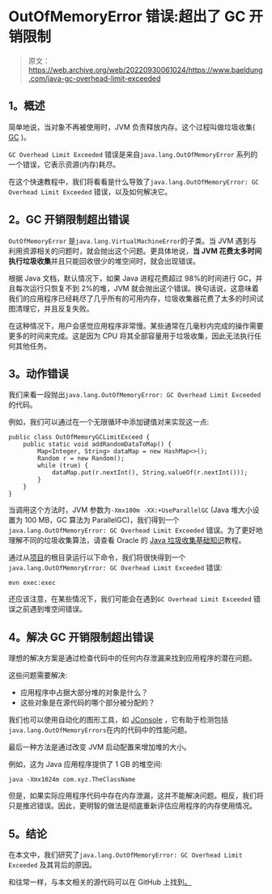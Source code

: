 # OutOfMemoryError 错误:超出了 GC 开销限制

> 原文：<https://web.archive.org/web/20220930061024/https://www.baeldung.com/java-gc-overhead-limit-exceeded>

## **1。概述**

简单地说，当对象不再被使用时，JVM 负责释放内存。这个过程叫做垃圾收集( [GC](/web/20220921234532/https://www.baeldung.com/jvm-garbage-collectors) )。

`GC Overhead Limit Exceeded` 错误是来自`java.lang.OutOfMemoryError` 系列的一个错误，它表示资源(内存)耗尽。

在这个快速教程中，我们将看看是什么导致了`java.lang.OutOfMemoryError: GC Overhead Limit Exceeded` 错误，以及如何解决它。

## **2。GC 开销限制超出错误**

`OutOfMemoryError` 是`java.lang.VirtualMachineError`的子类。当 JVM 遇到与利用资源相关的问题时，就会抛出这个问题。更具体地说，**当 JVM 花费太多时间执行垃圾收集**并且只能回收很少的堆空间时，就会出现错误。

根据 Java 文档，默认情况下，如果 Java 进程花费超过 98%的时间进行 GC，并且每次运行只恢复不到 2%的堆，JVM 就会抛出这个错误。换句话说，这意味着我们的应用程序已经耗尽了几乎所有的可用内存，垃圾收集器花费了太多的时间试图清理它，并且反复失败。

在这种情况下，用户会感觉应用程序非常慢。某些通常在几毫秒内完成的操作需要更多的时间来完成。这是因为 CPU 将其全部容量用于垃圾收集，因此无法执行任何其他任务。

## **3。动作错误**

我们来看一段抛出`java.lang.OutOfMemoryError: GC Overhead Limit Exceeded`的代码。

例如，我们可以通过在一个无限循环中添加键值对来实现这一点:

```
public class OutOfMemoryGCLimitExceed {
    public static void addRandomDataToMap() {
        Map<Integer, String> dataMap = new HashMap<>();
        Random r = new Random();
        while (true) {
            dataMap.put(r.nextInt(), String.valueOf(r.nextInt()));
        }
    }
}
```

当调用这个方法时，JVM 参数为`-Xmx100m -XX:+UseParallelGC` (Java 堆大小设置为 100 MB，GC 算法为 ParallelGC)，我们得到一个`java.lang.OutOfMemoryError: GC Overhead Limit Exceeded` 错误。为了更好地理解不同的垃圾收集算法，请查看 Oracle 的 [Java 垃圾收集基础知识](https://web.archive.org/web/20220921234532/http://www.oracle.com/webfolder/technetwork/tutorials/obe/java/gc01/index.html)教程。

通过从[项目](https://web.archive.org/web/20220921234532/https://github.com/eugenp/tutorials/tree/master/core-java-modules)的根目录运行以下命令，我们将很快得到一个`java.lang.OutOfMemoryError: GC Overhead Limit Exceeded` 错误:

```
mvn exec:exec
```

还应该注意，在某些情况下，我们可能会在遇到`GC Overhead Limit Exceeded` 错误之前遇到堆空间错误。

## **4。解决 GC 开销限制超出错误**

理想的解决方案是通过检查代码中的任何内存泄漏来找到应用程序的潜在问题。

这些问题需要解决:

*   应用程序中占据大部分堆的对象是什么？
*   这些对象是在源代码的哪个部分被分配的？

我们也可以使用自动化的图形工具，如 [JConsole](https://web.archive.org/web/20220921234532/https://docs.oracle.com/en/java/javase/11/management/using-jconsole.html#GUID-77416B38-7F15-4E35-B3D1-34BFD88350B5) ，它有助于检测包括`java.lang.OutOfMemoryErrors`在内的代码中的性能问题。

最后一种方法是通过改变 JVM 启动配置来增加堆的大小。

例如，这为 Java 应用程序提供了 1 GB 的堆空间:

```
java -Xmx1024m com.xyz.TheClassName
```

但是，如果实际应用程序代码中存在内存泄漏，这并不能解决问题。相反，我们将只是推迟错误。因此，更明智的做法是彻底重新评估应用程序的内存使用情况。

## **5。结论**

在本文中，我们研究了`java.lang.OutOfMemoryError: GC Overhead Limit Exceeded` 及其背后的原因。

和往常一样，与本文相关的源代码可以在 GitHub 上找到[。](https://web.archive.org/web/20220921234532/https://github.com/eugenp/tutorials/tree/master/core-java-modules/core-java-perf)